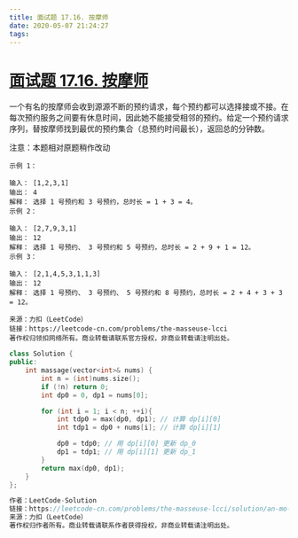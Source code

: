 ```yaml
---
title: 面试题 17.16. 按摩师
date: 2020-05-07 21:24:27
tags:
---
```

# [面试题 17.16. 按摩师](https://leetcode-cn.com/problems/the-masseuse-lcci/)

一个有名的按摩师会收到源源不断的预约请求，每个预约都可以选择接或不接。在每次预约服务之间要有休息时间，因此她不能接受相邻的预约。给定一个预约请求序列，替按摩师找到最优的预约集合（总预约时间最长），返回总的分钟数。

注意：本题相对原题稍作改动

```
示例 1：

输入： [1,2,3,1]
输出： 4
解释： 选择 1 号预约和 3 号预约，总时长 = 1 + 3 = 4。
示例 2：

输入： [2,7,9,3,1]
输出： 12
解释： 选择 1 号预约、 3 号预约和 5 号预约，总时长 = 2 + 9 + 1 = 12。
示例 3：

输入： [2,1,4,5,3,1,1,3]
输出： 12
解释： 选择 1 号预约、 3 号预约、 5 号预约和 8 号预约，总时长 = 2 + 4 + 3 + 3 = 12。

来源：力扣（LeetCode）
链接：https://leetcode-cn.com/problems/the-masseuse-lcci
著作权归领扣网络所有。商业转载请联系官方授权，非商业转载请注明出处。
```

```c++
class Solution {
public:
    int massage(vector<int>& nums) {
        int n = (int)nums.size();
        if (!n) return 0;
        int dp0 = 0, dp1 = nums[0];

        for (int i = 1; i < n; ++i){
            int tdp0 = max(dp0, dp1); // 计算 dp[i][0]
            int tdp1 = dp0 + nums[i]; // 计算 dp[i][1]

            dp0 = tdp0; // 用 dp[i][0] 更新 dp_0
            dp1 = tdp1; // 用 dp[i][1] 更新 dp_1
        }
        return max(dp0, dp1);
    }
};

作者：LeetCode-Solution
链接：https://leetcode-cn.com/problems/the-masseuse-lcci/solution/an-mo-shi-by-leetcode-solution/
来源：力扣（LeetCode）
著作权归作者所有。商业转载请联系作者获得授权，非商业转载请注明出处。
```

